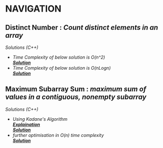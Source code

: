 # NAVIGATION 

**Distinct Number : _Count distinct elements in an array_**
---
*Solutions (C++)*

- _Time Complexity of below solution is O(n^2)_  
    [_**Solution**_](distinctNumbers.cpp)
- _Time Complexity of below solution is O(nLogn)_  
    [_**Solution**_](distinctNumbers1.cpp)

**Maximum Subarray Sum : _maximum sum of values in a contiguous, nonempty subarray_**
---
*Solutions (C++)*  

- _Using Kadane's Algorithm_  
    [_**Explaination**_](kadane.md)  
    [_**Solution**_](maximumSubarraySum.cpp)
- _further optimisation in O(n) time complexity_  
    [**_Solution_**](maximumSubarraySum1.cpp)